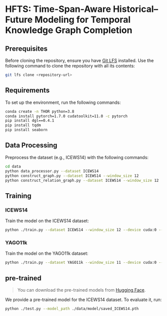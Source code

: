 # HFTS: Time-Span-Aware Historical–Future Modeling for Temporal Knowledge Graph Completion

## Prerequisites

Before cloning the repository, ensure you have [Git LFS](https://git-lfs.com/) installed. Use the following command to clone the repository with all its contents:

```bash
git lfs clone <repository-url>
```

## Requirements

To set up the environment, run the following commands:

```bash
conda create -n THOR python=3.8
conda install pytorch=1.7.0 cudatoolkit=11.0 -c pytorch
pip install dgl==0.4.1
pip install tqdm
pip install seaborn
```

## Data Processing

Preprocess the dataset (e.g., ICEWS14) with the following commands:

```bash
cd data
python data_processor.py --dataset ICEWS14
python construct_graph.py --dataset ICEWS14 --window_size 12
python construct_relation_graph.py --dataset ICEWS14 --window_size 12
```

## Training

### ICEWS14

Train the model on the ICEWS14 dataset:

```bash
python ./train.py --dataset ICEWS14 --window_size 12 --device cuda:0 --aT_ratio 0.85 --rel_ratio 0.2
```

### YAGO11k

Train the model on the YAGO11k dataset:

```bash
python ./train.py --dataset YAGO11k --window_size 11 --device cuda:0 --aT_ratio 0.8 --rel_ratio 0.05
```

## pre-trained
> You can download the pre-trained models from [Hugging Face](https://huggingface.co/moyeezy/HFTS/tree/main).

We provide a pre-trained model for the ICEWS14 dataset. To evaluate it, run:

```bash
python ./test.py --model_path ./data/model/saved_ICEWS14.pth
```